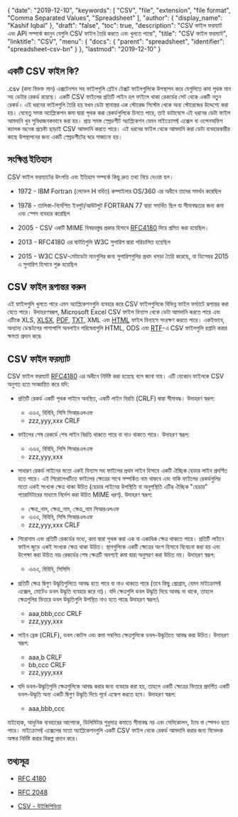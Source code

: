 {
  "date": "2019-12-10",
  "keywords": [
    "CSV",
    "file",
    "extension",
    "file format",
    "Comma Separated Values",
    "Spreadsheet"
  ],
  "author": {
    "display_name": "Kashif Iqbal"
  },
  "draft": "false",
  "toc": true,
  "description": "CSV ফাইল ফরম্যাট এবং API সম্পর্কে জানুন যেগুলি CSV ফাইল তৈরি করতে এবং খুলতে পারে৷",
  "title": "CSV ফাইল ফরম্যাট",
  "linktitle": "CSV",
  "menu": {
    "docs": {
      "parent": "spreadsheet",
      "identifier": "spreadsheet-csv-bn"
    }
  },
  "lastmod": "2019-12-10"
}

## একটি CSV ফাইল কি?

.csv (কমা বিভক্ত মান) এক্সটেনশন সহ ফাইলগুলি প্লেইন টেক্সট ফাইলগুলিকে উপস্থাপন করে যেগুলিতে কমা পৃথক মান সহ ডেটার রেকর্ড রয়েছে। একটি CSV ফাইলের প্রতিটি লাইন হল ফাইলে থাকা রেকর্ডের সেট থেকে একটি নতুন রেকর্ড। এই ধরনের ফাইলগুলি তৈরি হয় যখন ডেটা স্থানান্তর এক স্টোরেজ সিস্টেম থেকে অন্য স্টোরেজের উদ্দেশ্যে করা হয়। যেহেতু সমস্ত অ্যাপ্লিকেশন কমা দ্বারা পৃথক করা রেকর্ডগুলিকে চিনতে পারে, তাই ডাটাবেসে এই ধরনের ডেটা ফাইল আমদানি খুব সুবিধাজনকভাবে করা হয়। প্রায় সমস্ত স্প্রেডশীট অ্যাপ্লিকেশন যেমন মাইক্রোসফ্ট এক্সেল বা ওপেনঅফিস ক্যালক অনেক প্রচেষ্টা ছাড়াই CSV আমদানি করতে পারে। এই ধরনের ফাইল থেকে আমদানি করা ডেটা ব্যবহারকারীর কাছে উপস্থাপনের জন্য একটি স্প্রেডশীটের ঘরে সাজানো হয়।

## সংক্ষিপ্ত ইতিহাস ##

CSV ফাইল ফরম্যাটের উৎপত্তি এবং ইতিহাস সম্পর্কে কিছু দ্রুত তথ্য নিচে দেওয়া হল।

* 1972 - IBM Fortran (লেভেল H বর্ধিত) কম্পাইলার OS/360 এর অধীনে তাদের সমর্থন করেছিল


* 1978 - তালিকা-নির্দেশিত ইনপুট/আউটপুট FORTRAN 77 দ্বারা সমর্থিত ছিল যা সীমাবদ্ধতার জন্য কমা এবং স্পেস ব্যবহার করেছিল


* 2005 - CSV একটি MIME বিষয়বস্তুর প্রকার হিসাবে [RFC4180](https://tools.ietf.org/html/rfc4180) দিয়ে প্রমিত করা হয়েছিল।


* 2013 - RFC4180 এর ঘাটতিগুলি W3C সুপারিশ দ্বারা পরিচালিত হয়েছিল


* 2015 - W3C CSV-মেটাডেটা মানগুলির জন্য সুপারিশগুলির প্রথম খসড়া তৈরি করেছে, যা ডিসেম্বর 2015 এ সুপারিশ হিসাবে শুরু হয়েছিল


## CSV ফাইল রূপান্তর করুন ##

এই ফাইলগুলি খুলতে পারে এমন অ্যাপ্লিকেশনগুলি ব্যবহার করে CSV ফাইলগুলিকে বিভিন্ন ফাইল ফর্ম্যাটে রূপান্তর করা যেতে পারে। উদাহরণস্বরূপ, Microsoft Excel CSV ফাইল বিন্যাস থেকে ডেটা আমদানি করতে পারে এবং এটিকে XLS, [XLSX](/spreadsheet/xlsx/), [PDF](/pdf/), [TXT](/word-processing/txt/), XML এবং [HTML](/web/html/) ফাইল বিন্যাসে সংরক্ষণ করতে পারে। একইভাবে, অন্যান্য ডেস্কটপের পাশাপাশি অনলাইন পরিষেবাগুলি HTML, ODS এবং [RTF](/word-processing/rtf/)-এ CSV ফাইলগুলি রপ্তানি করার ক্ষমতা প্রদান করে৷

## CSV ফাইল ফরম্যাট ##

CSV ফাইল ফরম্যাট [RFC4180](https://tools.ietf.org/html/rfc4180) এর অধীনে নির্দিষ্ট করা হয়েছে বলে জানা যায়। এটি যেকোন ফাইলকে CSV অনুগত হতে সংজ্ঞায়িত করে যদি:

* প্রতিটি রেকর্ড একটি পৃথক লাইনে অবস্থিত, একটি লাইন বিরতি (CRLF) দ্বারা সীমাবদ্ধ। উদাহরণ স্বরূপ:

  * এএএ, বিবিবি, সিসি সিআরএলএফ
  * zzz,yyy,xxx CRLF
* ফাইলের শেষ রেকর্ডে শেষ লাইন বিরতি থাকতে পারে বা নাও থাকতে পারে। উদাহরণ স্বরূপ:

  * এএএ, বিবিবি, সিসি সিআরএলএফ
  * zzz,yyy,xxx
* সাধারণ রেকর্ড লাইনের মতো একই বিন্যাস সহ ফাইলের প্রথম লাইন হিসাবে একটি ঐচ্ছিক হেডার লাইন প্রদর্শিত হতে পারে। এই শিরোলেখটিতে ফাইলের ক্ষেত্রের সাথে সম্পর্কিত নাম থাকবে এবং বাকি ফাইলের রেকর্ডগুলির মতো একই সংখ্যক ক্ষেত্র থাকা উচিত (হেডার লাইনের উপস্থিতি বা অনুপস্থিতি এটির ঐচ্ছিক "হেডার" প্যারামিটারের মাধ্যমে নির্দেশ করা উচিত MIME ধরণ). উদাহরণ স্বরূপ:

  * ক্ষেত্র_নাম, ক্ষেত্র_নাম, ক্ষেত্র_নাম সিআরএলএফ
  * এএএ, বিবিবি, সিসি সিআরএলএফ
  * zzz,yyy,xxx CRLF
* শিরোনাম এবং প্রতিটি রেকর্ডের মধ্যে, কমা দ্বারা পৃথক করা এক বা একাধিক ক্ষেত্র থাকতে পারে। প্রতিটি লাইনে ফাইল জুড়ে একই সংখ্যক ক্ষেত্র থাকা উচিত। স্থানগুলিকে একটি ক্ষেত্রের অংশ হিসাবে বিবেচনা করা হয় এবং উপেক্ষা করা উচিত নয়৷ রেকর্ডের শেষ ক্ষেত্রটি অবশ্যই কমা দ্বারা অনুসরণ করা উচিত নয়। উদাহরণ স্বরূপ:

  * এএএ, বিবিবি, সিসিসি
* প্রতিটি ক্ষেত্র দ্বিগুণ উদ্ধৃতিগুলিতে আবদ্ধ হতে পারে বা নাও থাকতে পারে (তবে কিছু প্রোগ্রাম, যেমন মাইক্রোসফ্ট এক্সেল, মোটেও ডবল উদ্ধৃতি ব্যবহার করে না)। যদি ক্ষেত্রগুলি ডবল উদ্ধৃতি দিয়ে আবদ্ধ না থাকে, তাহলে ক্ষেত্রগুলির ভিতরে ডবল উদ্ধৃতিগুলি উপস্থিত নাও হতে পারে৷ উদাহরণ স্বরূপ:\

  * aaa,bbb,ccc CRLF
  * zzz,yyy,xxx
* লাইন ব্রেক (CRLF), ডবল কোটস এবং কমা সম্বলিত ক্ষেত্রগুলিকে ডবল-উদ্ধৃতিতে আবদ্ধ করা উচিত। উদাহরণ স্বরূপ:

  * aaa,b CRLF
  * bb,ccc CRLF
  * zzz,yyy,xxx
* যদি ডবল-উদ্ধৃতিগুলি ক্ষেত্রগুলিকে আবদ্ধ করার জন্য ব্যবহার করা হয়, তাহলে একটি ক্ষেত্রের ভিতরে প্রদর্শিত একটি ডবল-উদ্ধৃতি অন্য একটি দ্বিগুণ উদ্ধৃতি দিয়ে পূর্বে এস্কেপ করতে হবে। উদাহরণ স্বরূপ:

  * aaa,bbb,ccc

যাইহোক, আধুনিক ব্যবহারের আলোকে, ডিলিমিটার শুধুমাত্র কমাতে সীমাবদ্ধ নয় এবং সেমিকোলন, ট্যাব বা স্পেসও হতে পারে। মাইক্রোসফ্ট এক্সেলের মতো অ্যাপ্লিকেশনগুলি একটি CSV ফাইল থেকে রেকর্ড আমদানি করার জন্য বিভেদক অক্ষর নির্দিষ্ট করার বিকল্প প্রদান করে।

## তথ্যসূত্র

* [RFC 4180](https://tools.ietf.org/html/rfc4180)

* [RFC 2048](https://tools.ietf.org/html/rfc2048)

* [CSV - উইকিপিডিয়া](https://en.wikipedia.org/wiki/Comma-separated_values)


